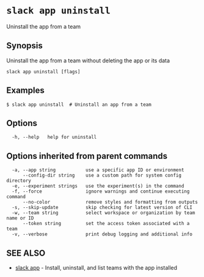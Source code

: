 # `slack app uninstall`

Uninstall the app from a team

## Synopsis

Uninstall the app from a team without deleting the app or its data

```
slack app uninstall [flags]
```

## Examples

```
$ slack app uninstall  # Uninstall an app from a team
```

## Options

```
  -h, --help   help for uninstall
```

## Options inherited from parent commands

```
  -a, --app string           use a specific app ID or environment
      --config-dir string    use a custom path for system config directory
  -e, --experiment strings   use the experiment(s) in the command
  -f, --force                ignore warnings and continue executing command
      --no-color             remove styles and formatting from outputs
  -s, --skip-update          skip checking for latest version of CLI
  -w, --team string          select workspace or organization by team name or ID
      --token string         set the access token associated with a team
  -v, --verbose              print debug logging and additional info
```

## SEE ALSO

* [slack app](slack_app)	 - Install, uninstall, and list teams with the app installed

